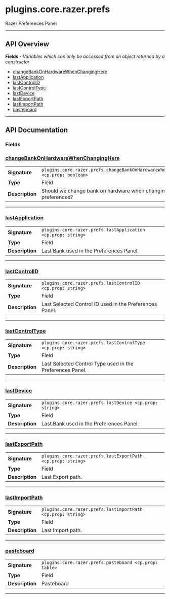 # plugins.core.razer.prefs

Razer Preferences Panel

---

## API Overview
**Fields** - _Variables which can only be accessed from an object returned by a constructor_
 * [changeBankOnHardwareWhenChangingHere](#changebankonhardwarewhenchanginghere)
 * [lastApplication](#lastapplication)
 * [lastControlID](#lastcontrolid)
 * [lastControlType](#lastcontroltype)
 * [lastDevice](#lastdevice)
 * [lastExportPath](#lastexportpath)
 * [lastImportPath](#lastimportpath)
 * [pasteboard](#pasteboard)


---

## API Documentation

### Fields


### [changeBankOnHardwareWhenChangingHere](#changebankonhardwarewhenchanginghere)

|                                             |                                                                                     |
| --------------------------------------------|-------------------------------------------------------------------------------------|
| **Signature**                               | `plugins.core.razer.prefs.changeBankOnHardwareWhenChangingHere <cp.prop: boolean>`                                                                    |
| **Type**                                    | Field                                                                     |
| **Description**                             | Should we change bank on hardware when changing in preferences?                                                                     |

---

### [lastApplication](#lastapplication)

|                                             |                                                                                     |
| --------------------------------------------|-------------------------------------------------------------------------------------|
| **Signature**                               | `plugins.core.razer.prefs.lastApplication <cp.prop: string>`                                                                    |
| **Type**                                    | Field                                                                     |
| **Description**                             | Last Bank used in the Preferences Panel.                                                                     |

---

### [lastControlID](#lastcontrolid)

|                                             |                                                                                     |
| --------------------------------------------|-------------------------------------------------------------------------------------|
| **Signature**                               | `plugins.core.razer.prefs.lastControlID <cp.prop: string>`                                                                    |
| **Type**                                    | Field                                                                     |
| **Description**                             | Last Selected Control ID used in the Preferences Panel.                                                                     |

---

### [lastControlType](#lastcontroltype)

|                                             |                                                                                     |
| --------------------------------------------|-------------------------------------------------------------------------------------|
| **Signature**                               | `plugins.core.razer.prefs.lastControlType <cp.prop: string>`                                                                    |
| **Type**                                    | Field                                                                     |
| **Description**                             | Last Selected Control Type used in the Preferences Panel.                                                                     |

---

### [lastDevice](#lastdevice)

|                                             |                                                                                     |
| --------------------------------------------|-------------------------------------------------------------------------------------|
| **Signature**                               | `plugins.core.razer.prefs.lastDevice <cp.prop: string>`                                                                    |
| **Type**                                    | Field                                                                     |
| **Description**                             | Last Bank used in the Preferences Panel.                                                                     |

---

### [lastExportPath](#lastexportpath)

|                                             |                                                                                     |
| --------------------------------------------|-------------------------------------------------------------------------------------|
| **Signature**                               | `plugins.core.razer.prefs.lastExportPath <cp.prop: string>`                                                                    |
| **Type**                                    | Field                                                                     |
| **Description**                             | Last Export path.                                                                     |

---

### [lastImportPath](#lastimportpath)

|                                             |                                                                                     |
| --------------------------------------------|-------------------------------------------------------------------------------------|
| **Signature**                               | `plugins.core.razer.prefs.lastImportPath <cp.prop: string>`                                                                    |
| **Type**                                    | Field                                                                     |
| **Description**                             | Last Import path.                                                                     |

---

### [pasteboard](#pasteboard)

|                                             |                                                                                     |
| --------------------------------------------|-------------------------------------------------------------------------------------|
| **Signature**                               | `plugins.core.razer.prefs.pasteboard <cp.prop: table>`                                                                    |
| **Type**                                    | Field                                                                     |
| **Description**                             | Pasteboard                                                                     |

---
